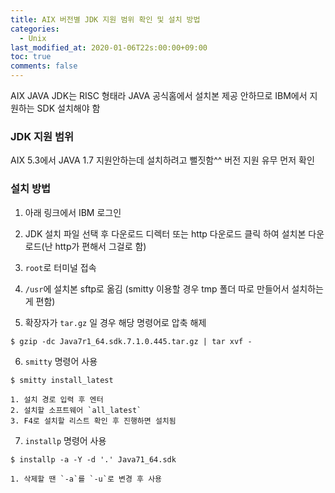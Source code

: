 ```yaml
---
title: AIX 버전별 JDK 지원 범위 확인 및 설치 방법
categories:
  - Unix
last_modified_at: 2020-01-06T22s:00:00+09:00
toc: true
comments: false
---
```

AIX JAVA JDK는 RISC 형태라 JAVA 공식홈에서 설치본 제공 안하므로 IBM에서 지원하는 SDK 설치해야 함

### JDK 지원 범위    
AIX 5.3에서 JAVA 1.7 지원안하는데 설치하려고 뻘짓함^^ 버전 지원 유무 먼저 확인

### 설치 방법

1. 아래 링크에서 IBM 로그인

2. JDK 설치 파일 선택 후 다운로드 디렉터 또는 http 다운로드 클릭 하여 설치본 다운로드(난 http가 편해서 그걸로 함)

3. `root`로 터미널 접속

4. `/usr`에 설치본 sftp로 옮김 (smitty 이용할 경우 tmp 폴더 따로 만들어서 설치하는게 편함)

5. 확장자가 `tar.gz` 일 경우 해당 명령어로 압축 해제
```smalltalk
$ gzip -dc Java7r1_64.sdk.7.1.0.445.tar.gz | tar xvf -  
```

6. `smitty` 명령어 사용
```smalltalk
$ smitty install_latest
```
    1. 설치 경로 입력 후 엔터
    2. 설치할 소프트웨어 `all_latest`
    3. F4로 설치할 리스트 확인 후 진행하면 설치됨

7. `installp` 명령어 사용
```smalltalk
$ installp -a -Y -d '.' Java71_64.sdk
```
    1. 삭제할 땐 `-a`를 `-u`로 변경 후 사용
